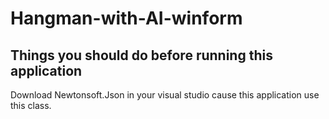 # Hangman-with-AI-winform
## Things you should do before running this application
Download Newtonsoft.Json in your visual studio cause this application use this class.
